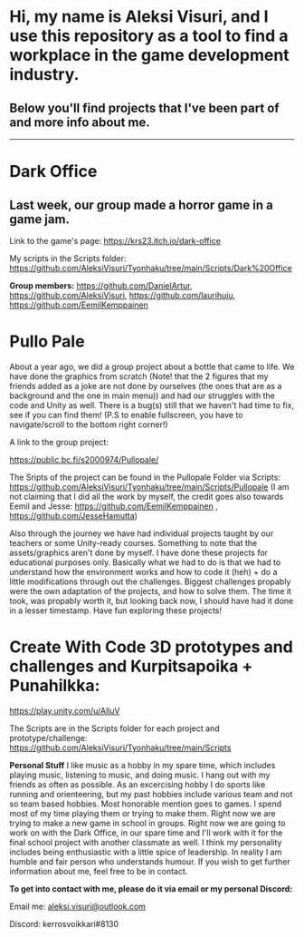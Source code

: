 # Hi, my name is Aleksi Visuri, and I use this repository as a tool to find a workplace in the game development industry.
## Below you'll find projects that I've been part of and more info about me.

------------------

# Dark Office
## Last week, our group made a horror game in a game jam. 
Link to the game's page: https://krs23.itch.io/dark-office

My scripts in the Scripts folder: https://github.com/AleksiVisuri/Tyonhaku/tree/main/Scripts/Dark%20Office

**Group members:** https://github.com/DanielArtur, https://github.com/AleksiVisuri, https://github.com/laurihuju, https://github.com/EemilKemppainen

# Pullo Pale
About a year ago, we did a group project about a bottle that came to life. We have done the graphics from scratch (Note! that the 2 figures that my friends added as a joke are not done by ourselves (the ones that are as a background and the one in main menu)) and had our struggles with the code and Unity as well. There is a bug(s) still that we haven't had time to fix, see if you can find them! (P.S to enable fullscreen, you have to navigate/scroll to the bottom right corner!)

A link to the group project:

https://public.bc.fi/s2000974/Pullopale/

The Sripts of the project can be found in the Pullopale Folder via Scripts: https://github.com/AleksiVisuri/Tyonhaku/tree/main/Scripts/Pullopale
(I am not claiming that I did all the work by myself, the credit goes also towards Eemil and Jesse: https://github.com/EemilKemppainen , https://github.com/JesseHamutta)

Also through the journey we have had individual projects taught by our teachers or some Unity-ready courses. Something to note that the assets/graphics aren't done by myself. I have done these projects for educational purposes only. Basically what we had to do is that we had to understand how the environment works and how to code it (heh) + do a little modifications through out the challenges. Biggest challenges propably were the own adaptation of the projects, and how to solve them. The time it took, was propably worth it, but looking back now, I should have had it done in a lesser timestamp. Have fun exploring these projects!

# Create With Code 3D prototypes and challenges and Kurpitsapoika + Punahilkka:

https://play.unity.com/u/AlluV

The Scripts are in the Scripts folder for each project and prototype/challenge: https://github.com/AleksiVisuri/Tyonhaku/tree/main/Scripts

**Personal Stuff**
I like music as a hobby in my spare time, which includes playing music, listening to music, and doing music. I hang out with my friends as often as possible. As an excercising hobby I do sports like running and orienteering, but my past hobbies include various team and not so team based hobbies. Most honorable mention goes to games. I spend most of my time playing them or trying to make them. Right now we are trying to make a new game in school in groups. Right now we are going to work on with the Dark Office, in our spare time and I'll work with it for the final school project with another classmate as well. I think my personality includes being enthusiastic with a little spice of leadership. In reality I am humble and fair person who understands humour. If you wish to get further information about me, feel free to be in contact.

**To get into contact with me, please do it via email or my personal Discord:**

Email me: aleksi.visuri@outlook.com

Discord: kerrosvoikkari#8130
